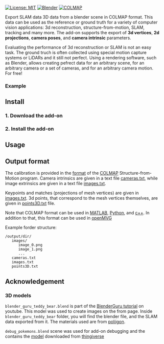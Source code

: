 [![License: MIT](https://img.shields.io/badge/License-MIT-blue.svg)](https://opensource.org/licenses/MIT)
[![Blender](https://img.shields.io/badge/blender-2.8+-blue)](https://www.blender.org/download/)
[![COLMAP](https://img.shields.io/badge/export_format-colmap-blue)](http://colmap.github.io/)

Export SLAM data 3D data from a blender scene in COLMAP format. This data can be used as the reference or ground truth for a variety of computer vision applications: 3d reconstruction, structure-from-motion, SLAM, tracking and many more. The add-on supports the export of **3d vertices**, **2d projections**, **camera poses**, and **camera intrinsic** parameters.

Evaluating the performance of 3d reconstruction or SLAM is not an easy task. The ground truch is often collected using special motion capture systems or LiDARs and it still not perfect. Using a rendering software, such as Blender, allows creating pefrect data for an arbitrary scene, for an arbitrary camera or a set of cameras, and for an arbitrary camera motion. For free!

### Example


## Install


### 1. Download the add-on

### 2. Install the add-on

## Usage


## Output format

The calibration is provided in the [format](http://colmap.github.io/format.html) of the [COLMAP](http://colmap.github.io/) Structure-from-Motion program. Camera intrinsics are given in a text file [cameras.txt](http://colmap.github.io/format.html#cameras-txt), while image extrinsics are given in a text file [images.txt](http://colmap.github.io/format.html#images-txt).

Keypoints and matches (projections of mesh vertices) are given in [images.txt](http://colmap.github.io/format.html#images-txt). 3d points, that correspond to the mesh vertices themselves, are given in [points3D.txt](http://colmap.github.io/format.html#points3d-txt) file.

Note that COLMAP format can be used in [MATLAB](https://github.com/colmap/colmap/blob/master/scripts/matlab/read_model.m), [Python](https://github.com/colmap/colmap/blob/dev/scripts/python/read_write_model.py), and [c++](https://github.com/colmap/colmap/blob/dev/src/base/reconstruction.h). In addition to that, this format can be used in [openMVG](https://github.com/openMVG/openMVG/blob/develop/src/software/SfM/import/io_readGTETH3D.hpp)

Example forder structure:
```
/output/dir/
   images/
      image_0.png
      image_1.png
      ...
   cameras.txt
   images.txt
   points3D.txt
```

## Acknowledgement

### 3D models

`blender_guru_teddy_bear.blend` is part of the [BlenderGuru tutorial](https://www.youtube.com/watch?v=Ebx2qbBlvh0&ab_channel=BlenderGuru) on youtube. This model was used to create images on the from page. Inside `blender_guru_teddy_bear` folder, you will find the blender file, and the SLAM data exported from it. The materials used are from [poliigon](https://www.poliigon.com/).

`debug_pokemons.blend` scene was used for add-on debugging and the contains the [model](https://www.thingiverse.com/thing:1727376) downloaded from [thingiverse](www.thingiverse.com) 